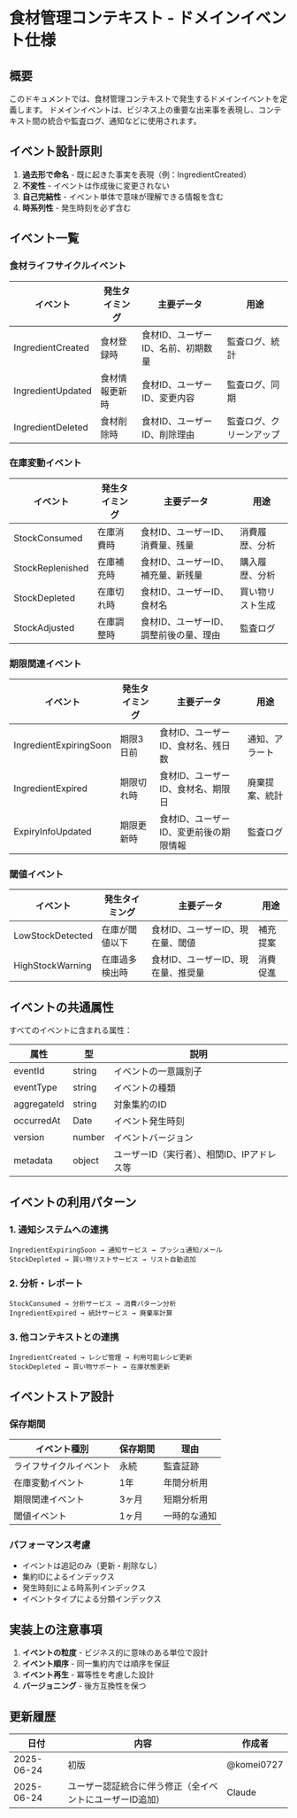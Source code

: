 # 食材管理コンテキスト - ドメインイベント仕様

## 概要

このドキュメントでは、食材管理コンテキストで発生するドメインイベントを定義します。
ドメインイベントは、ビジネス上の重要な出来事を表現し、コンテキスト間の統合や監査ログ、通知などに使用されます。

## イベント設計原則

1. **過去形で命名** - 既に起きた事実を表現（例：IngredientCreated）
2. **不変性** - イベントは作成後に変更されない
3. **自己完結性** - イベント単体で意味が理解できる情報を含む
4. **時系列性** - 発生時刻を必ず含む

## イベント一覧

### 食材ライフサイクルイベント

| イベント          | 発生タイミング | 主要データ                         | 用途                     |
| ----------------- | -------------- | ---------------------------------- | ------------------------ |
| IngredientCreated | 食材登録時     | 食材ID、ユーザーID、名前、初期数量 | 監査ログ、統計           |
| IngredientUpdated | 食材情報更新時 | 食材ID、ユーザーID、変更内容       | 監査ログ、同期           |
| IngredientDeleted | 食材削除時     | 食材ID、ユーザーID、削除理由       | 監査ログ、クリーンアップ |

### 在庫変動イベント

| イベント         | 発生タイミング | 主要データ                             | 用途             |
| ---------------- | -------------- | -------------------------------------- | ---------------- |
| StockConsumed    | 在庫消費時     | 食材ID、ユーザーID、消費量、残量       | 消費履歴、分析   |
| StockReplenished | 在庫補充時     | 食材ID、ユーザーID、補充量、新残量     | 購入履歴、分析   |
| StockDepleted    | 在庫切れ時     | 食材ID、ユーザーID、食材名             | 買い物リスト生成 |
| StockAdjusted    | 在庫調整時     | 食材ID、ユーザーID、調整前後の量、理由 | 監査ログ         |

### 期限関連イベント

| イベント               | 発生タイミング | 主要データ                             | 用途           |
| ---------------------- | -------------- | -------------------------------------- | -------------- |
| IngredientExpiringSoon | 期限3日前      | 食材ID、ユーザーID、食材名、残日数     | 通知、アラート |
| IngredientExpired      | 期限切れ時     | 食材ID、ユーザーID、食材名、期限日     | 廃棄提案、統計 |
| ExpiryInfoUpdated      | 期限更新時     | 食材ID、ユーザーID、変更前後の期限情報 | 監査ログ       |

### 閾値イベント

| イベント         | 発生タイミング | 主要データ                         | 用途     |
| ---------------- | -------------- | ---------------------------------- | -------- |
| LowStockDetected | 在庫が閾値以下 | 食材ID、ユーザーID、現在量、閾値   | 補充提案 |
| HighStockWarning | 在庫過多検出時 | 食材ID、ユーザーID、現在量、推奨量 | 消費促進 |

## イベントの共通属性

すべてのイベントに含まれる属性：

| 属性        | 型     | 説明                                       |
| ----------- | ------ | ------------------------------------------ |
| eventId     | string | イベントの一意識別子                       |
| eventType   | string | イベントの種類                             |
| aggregateId | string | 対象集約のID                               |
| occurredAt  | Date   | イベント発生時刻                           |
| version     | number | イベントバージョン                         |
| metadata    | object | ユーザーID（実行者）、相関ID、IPアドレス等 |

## イベントの利用パターン

### 1. 通知システムへの連携

```
IngredientExpiringSoon → 通知サービス → プッシュ通知/メール
StockDepleted → 買い物リストサービス → リスト自動追加
```

### 2. 分析・レポート

```
StockConsumed → 分析サービス → 消費パターン分析
IngredientExpired → 統計サービス → 廃棄率計算
```

### 3. 他コンテキストとの連携

```
IngredientCreated → レシピ管理 → 利用可能レシピ更新
StockDepleted → 買い物サポート → 在庫状態更新
```

## イベントストア設計

### 保存期間

| イベント種別           | 保存期間 | 理由         |
| ---------------------- | -------- | ------------ |
| ライフサイクルイベント | 永続     | 監査証跡     |
| 在庫変動イベント       | 1年      | 年間分析用   |
| 期限関連イベント       | 3ヶ月    | 短期分析用   |
| 閾値イベント           | 1ヶ月    | 一時的な通知 |

### パフォーマンス考慮

- イベントは追記のみ（更新・削除なし）
- 集約IDによるインデックス
- 発生時刻による時系列インデックス
- イベントタイプによる分類インデックス

## 実装上の注意事項

1. **イベントの粒度** - ビジネス的に意味のある単位で設計
2. **イベント順序** - 同一集約内では順序を保証
3. **イベント再生** - 冪等性を考慮した設計
4. **バージョニング** - 後方互換性を保つ

## 更新履歴

| 日付       | 内容                                                     | 作成者     |
| ---------- | -------------------------------------------------------- | ---------- |
| 2025-06-24 | 初版                                                     | @komei0727 |
| 2025-06-24 | ユーザー認証統合に伴う修正（全イベントにユーザーID追加） | Claude     |
